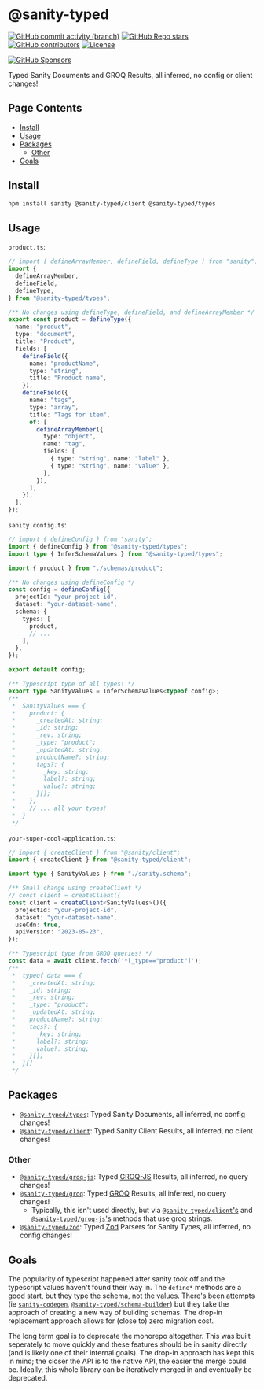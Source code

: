 <!-- >>>>>> BEGIN GENERATED FILE (include): SOURCE _README.md -->
# @sanity-typed

[![GitHub commit activity (branch)](https://img.shields.io/github/commit-activity/m/saiichihashimoto/sanity-typed?style=flat&logo=github)](https://github.com/saiichihashimoto/sanity-typed/pulls?q=is%3Apr+is%3Aclosed)
[![GitHub Repo stars](https://img.shields.io/github/stars/saiichihashimoto/sanity-typed?style=flat&logo=github)](https://github.com/saiichihashimoto/sanity-typed/stargazers)
[![GitHub contributors](https://img.shields.io/github/contributors/saiichihashimoto/sanity-typed?style=flat&logo=github)](https://github.com/saiichihashimoto/sanity-typed/graphs/contributors)
[![License](https://img.shields.io/github/license/saiichihashimoto/sanity-typed?style=flat)](LICENSE)

[![GitHub Sponsors](https://img.shields.io/github/sponsors/saiichihashimoto?style=flat)](https://github.com/sponsors/saiichihashimoto)

Typed Sanity Documents and GROQ Results, all inferred, no config or client changes!

## Page Contents
- [Install](#install)
- [Usage](#usage)
- [Packages](#packages)
  - [Other](#other)
- [Goals](#goals)

## Install

```bash
npm install sanity @sanity-typed/client @sanity-typed/types
```

## Usage

<!-- >>>>>> BEGIN INCLUDED FILE (typescript): SOURCE packages/types/docs/schemas/product.ts -->
```product.ts```:
```typescript
// import { defineArrayMember, defineField, defineType } from "sanity";
import {
  defineArrayMember,
  defineField,
  defineType,
} from "@sanity-typed/types";

/** No changes using defineType, defineField, and defineArrayMember */
export const product = defineType({
  name: "product",
  type: "document",
  title: "Product",
  fields: [
    defineField({
      name: "productName",
      type: "string",
      title: "Product name",
    }),
    defineField({
      name: "tags",
      type: "array",
      title: "Tags for item",
      of: [
        defineArrayMember({
          type: "object",
          name: "tag",
          fields: [
            { type: "string", name: "label" },
            { type: "string", name: "value" },
          ],
        }),
      ],
    }),
  ],
});
```
<!-- <<<<<< END INCLUDED FILE (typescript): SOURCE packages/types/docs/schemas/product.ts -->
<!-- >>>>>> BEGIN INCLUDED FILE (typescript): SOURCE packages/types/docs/sanity.config.ts -->
```sanity.config.ts```:
```typescript
// import { defineConfig } from "sanity";
import { defineConfig } from "@sanity-typed/types";
import type { InferSchemaValues } from "@sanity-typed/types";

import { product } from "./schemas/product";

/** No changes using defineConfig */
const config = defineConfig({
  projectId: "your-project-id",
  dataset: "your-dataset-name",
  schema: {
    types: [
      product,
      // ...
    ],
  },
});

export default config;

/** Typescript type of all types! */
export type SanityValues = InferSchemaValues<typeof config>;
/**
 *  SanityValues === {
 *    product: {
 *      _createdAt: string;
 *      _id: string;
 *      _rev: string;
 *      _type: "product";
 *      _updatedAt: string;
 *      productName?: string;
 *      tags?: {
 *        _key: string;
 *        label?: string;
 *        value?: string;
 *      }[];
 *    };
 *    // ... all your types!
 *  }
 */
```
<!-- <<<<<< END INCLUDED FILE (typescript): SOURCE packages/types/docs/sanity.config.ts -->
<!-- >>>>>> BEGIN INCLUDED FILE (typescript): SOURCE packages/client/docs/your-super-cool-application.ts -->
```your-super-cool-application.ts```:
```typescript
// import { createClient } from "@sanity/client";
import { createClient } from "@sanity-typed/client";

import type { SanityValues } from "./sanity.schema";

/** Small change using createClient */
// const client = createClient({
const client = createClient<SanityValues>()({
  projectId: "your-project-id",
  dataset: "your-dataset-name",
  useCdn: true,
  apiVersion: "2023-05-23",
});

/** Typescript type from GROQ queries! */
const data = await client.fetch('*[_type=="product"]');
/**
 *  typeof data === {
 *    _createdAt: string;
 *    _id: string;
 *    _rev: string;
 *    _type: "product";
 *    _updatedAt: string;
 *    productName?: string;
 *    tags?: {
 *      _key: string;
 *      label?: string;
 *      value?: string;
 *    }[];
 *  }[]
 */
```
<!-- <<<<<< END INCLUDED FILE (typescript): SOURCE packages/client/docs/your-super-cool-application.ts -->

## Packages

- [`@sanity-typed/types`](packages/types): Typed Sanity Documents, all inferred, no config changes!
- [`@sanity-typed/client`](packages/client): Typed Sanity Client Results, all inferred, no client changes!

### Other

- [`@sanity-typed/groq-js`](packages/groq-js): Typed [GROQ-JS](https://github.com/sanity-io/groq-js) Results, all inferred, no query changes!
- [`@sanity-typed/groq`](packages/groq): Typed [GROQ](https://github.com/sanity-io/groq) Results, all inferred, no query changes!
  - Typically, this isn't used directly, but via [`@sanity-typed/client`'s](packages/client) and [`@sanity-typed/groq-js`'s](packages/groq-js) methods that use groq strings.
- [`@sanity-typed/zod`](packages/zod): Typed [Zod](https://zod.dev) Parsers for Sanity Types, all inferred, no config changes!

## Goals

The popularity of typescript happened after sanity took off and the typescript values haven't found their way in. The `define*` methods are a good start, but they type the schema, not the values. There's been attempts (ie [`sanity-codegen`](https://github.com/ricokahler/sanity-codegen), [`@sanity-typed/schema-builder`](https://github.com/saiichihashimoto/sanity-typed/tree/%40sanity-typed/schema-builder%403.0.1/packages/schema-builder)) but they take the approach of creating a new way of building schemas. The drop-in replacement approach allows for (close to) zero migration cost.

The long term goal is to deprecate the monorepo altogether. This was built seperately to move quickly and these features should be in sanity directly (and is likely one of their internal goals). The drop-in approach has kept this in mind; the closer the API is to the native API, the easier the merge could be. Ideally, this whole library can be iteratively merged in and eventually be deprecated.
<!-- <<<<<< END GENERATED FILE (include): SOURCE _README.md -->
